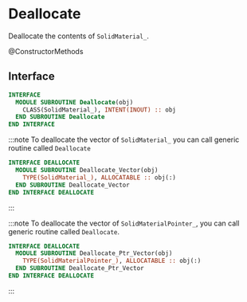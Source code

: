 # Deallocate

Deallocate the contents of `SolidMaterial_`.

<span class="badge badge--secondary"> @ConstructorMethods </span>

## Interface

```fortran
INTERFACE
  MODULE SUBROUTINE Deallocate(obj)
    CLASS(SolidMaterial_), INTENT(INOUT) :: obj
  END SUBROUTINE Deallocate
END INTERFACE
```

:::note
To deallocate the vector of `SolidMaterial_` you can call generic routine called `Deallocate`

```fortran
INTERFACE DEALLOCATE
  MODULE SUBROUTINE Deallocate_Vector(obj)
    TYPE(SolidMaterial_), ALLOCATABLE :: obj(:)
  END SUBROUTINE Deallocate_Vector
END INTERFACE DEALLOCATE
```

:::

:::note
To deallocate the vector of `SolidMaterialPointer_`, you can call generic routine called `Deallocate`.

```fortran
INTERFACE DEALLOCATE
  MODULE SUBROUTINE Deallocate_Ptr_Vector(obj)
    TYPE(SolidMaterialPointer_), ALLOCATABLE :: obj(:)
  END SUBROUTINE Deallocate_Ptr_Vector
END INTERFACE DEALLOCATE
```

:::
